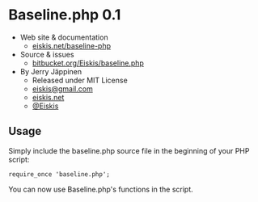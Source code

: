 
# Baseline.php 0.1

- Web site & documentation
	- [eiskis.net/baseline-php](http://www.eiskis.net/baseline-php/)
- Source & issues
	- [bitbucket.org/Eiskis/baseline.php](http://bitbucket.org/Eiskis/baseline.php/)
- By Jerry Jäppinen
	- Released under MIT License
	- [eiskis@gmail.com](mailto:eiskis@gmail.com)
	- [eiskis.net](http://eiskis.net/)
	- [@Eiskis](https://twitter.com/Eiskis)



## Usage

Simply include the baseline.php source file in the beginning of your PHP script:

	require_once 'baseline.php';

You can now use Baseline.php's functions in the script.
